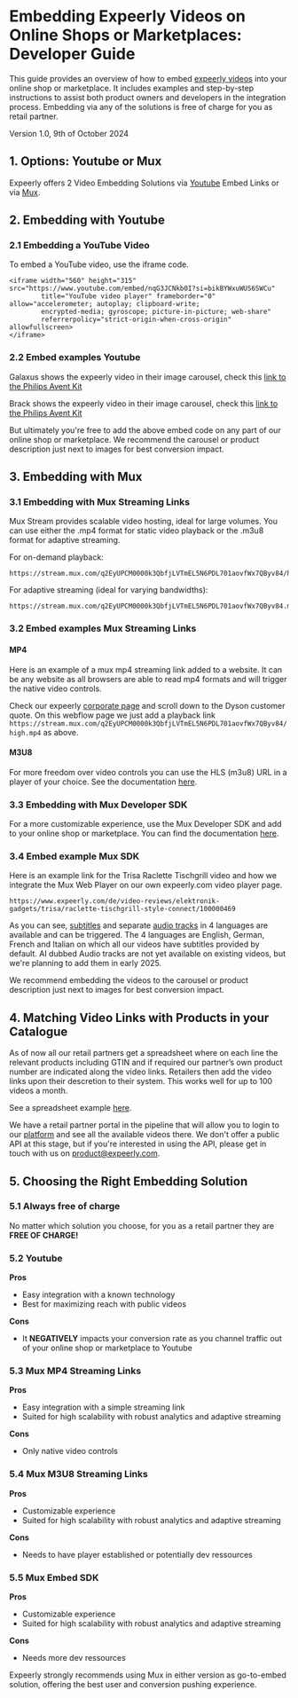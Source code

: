 # Embedding Expeerly Videos on Online Shops or Marketplaces: Developer Guide
This guide provides an overview of how to embed [expeerly videos](https://expeerly.com) into your online shop or marketplace. It includes examples and step-by-step instructions to assist both product owners and developers in the integration process. Embedding via any of the solutions is free of charge for you as retail partner.

Version 1.0, 9th of October 2024

## 1. Options: Youtube or Mux
Expeerly offers 2 Video Embedding Solutions via [Youtube](https://www.youtube.com/) Embed Links or via [Mux](https://www.mux.com/).

## 2. Embedding with Youtube
### 2.1 Embedding a YouTube Video
To embed a YouTube video, use the iframe code.
```
<iframe width="560" height="315" src="https://www.youtube.com/embed/nqG3JCNkb0I?si=bikBYWxuWUS6SWCu" 
        title="YouTube video player" frameborder="0" allow="accelerometer; autoplay; clipboard-write; 
        encrypted-media; gyroscope; picture-in-picture; web-share" 
        referrerpolicy="strict-origin-when-cross-origin" allowfullscreen>
</iframe>
```
### 2.2 Embed examples Youtube
Galaxus shows the expeerly video in their image carousel, check this [link to the Philips Avent Kit](https://www.galaxus.ch/fr/s10/product/philips-avent-kit-de-soins-pour-bebe-soin-corporel-bebe-36358432?ip=8720689021937)

Brack shows the expeerly video in their image carousel, check this [link to the Philips Avent Kit ](https://www.brack.ch/philips-avent-baby-pflegeset-petrol-1614829)

But ultimately you're free to add the above embed code on any part of our online shop or marketplace. We recommend the carousel or product description just next to images for best conversion impact.

## 3. Embedding with Mux
### 3.1 Embedding with Mux Streaming Links
Mux Stream provides scalable video hosting, ideal for large volumes. You can use either the .mp4 format for static video playback or the .m3u8 format for adaptive streaming.

For on-demand playback: 
```
https://stream.mux.com/q2EyUPCM0000k3QbfjLVTmEL5N6PDL701aovfWx7QByv84/high.mp4
```

For adaptive streaming (ideal for varying bandwidths):
```
https://stream.mux.com/q2EyUPCM0000k3QbfjLVTmEL5N6PDL701aovfWx7QByv84.m3u8
```

### 3.2 Embed examples Mux Streaming Links
#### MP4
Here is an example of a mux mp4 streaming link added to a website. It can be any website as all browsers are able to read mp4 formats and will trigger the native video controls.

Check our expeerly [corporate page](https://www.get.expeerly.com/) and scroll down to the Dyson customer quote. On this webflow page we just add a playback link `https://stream.mux.com/q2EyUPCM0000k3QbfjLVTmEL5N6PDL701aovfWx7QByv84/high.mp4` as above.

#### M3U8
For more freedom over video controls you can use the HLS (m3u8) URL in a player of your choice. See the documentation [here](https://docs.mux.com/guides/play-your-videos#3-use-the-hls-url-in-a-player).


### 3.3 Embedding with Mux Developer SDK
For a more customizable experience, use the Mux Developer SDK and add to your online shop or marketplace. You can find the documentation [here](https://docs.mux.com/guides/mux-player-web).

### 3.4 Embed example Mux SDK
Here is an example link for the Trisa Raclette Tischgrill video and how we integrate the Mux Web Player on our own expeerly.com video player page.
```
https://www.expeerly.com/de/video-reviews/elektronik-gadgets/trisa/raclette-tischgrill-style-connect/100000469
```

As you can see, [subtitles](https://docs.mux.com/guides/add-subtitles-to-your-videos#showing-subtitles-by-default) and separate [audio tracks](https://docs.mux.com/guides/player-core-functionality#multi-track-audio-selector) in 4 languages are available and can be triggered. The 4 languages are English, German, French and Italian on which all our videos have subtitles provided by default. AI dubbed Audio tracks are not yet available on existing videos, but we're planning to add them in early 2025.

We recommend embedding the videos to the carousel or product description just next to images for best conversion impact.

## 4. Matching Video Links with Products in your Catalogue
As of now all our retail partners get a spreadsheet where on each line the relevant products including GTIN and if required our partner’s own product number are indicated along the video links. Retailers then add the video links upon their descretion to their system. This works well for up to 100 videos a month.

See a spreadsheet example [here](https://docs.google.com/spreadsheets/d/1kXQ7DBHRILnurgFzuOjY3owplIlcU94W2a_1l2gwAxg/edit?usp=sharing).

We have a retail partner portal in the pipeline that will allow you to login to our [platform](https://app.expeerly.com) and see all the available videos there. We don't offer a public API at this stage, but if you're interested in using the API, please get in touch with us on [product@expeerly.com](mailto:product@expeerly.com).

## 5. Choosing the Right Embedding Solution
### 5.1 Always free of charge
No matter which solution you choose, for you as a retail partner they are **FREE OF CHARGE!**

### 5.2 Youtube
**Pros**
- Easy integration with a known technology
- Best for maximizing reach with public videos
  
**Cons**
- It **NEGATIVELY** impacts your conversion rate as you channel traffic out of your online shop or marketplace to Youtube

### 5.3 Mux MP4 Streaming Links
**Pros**
- Easy integration with a simple streaming link
- Suited for high scalability with robust analytics and adaptive streaming
  
**Cons**
- Only native video controls

### 5.4 Mux M3U8 Streaming Links
**Pros**
- Customizable experience
- Suited for high scalability with robust analytics and adaptive streaming
  
**Cons**
- Needs to have player established or potentially dev ressources

### 5.5 Mux Embed SDK
**Pros**
- Customizable experience
- Suited for high scalability with robust analytics and adaptive streaming
  
**Cons**
- Needs more dev ressources

Expeerly strongly recommends using Mux in either version as go-to-embed solution, offering the best user and conversion pushing experience.

